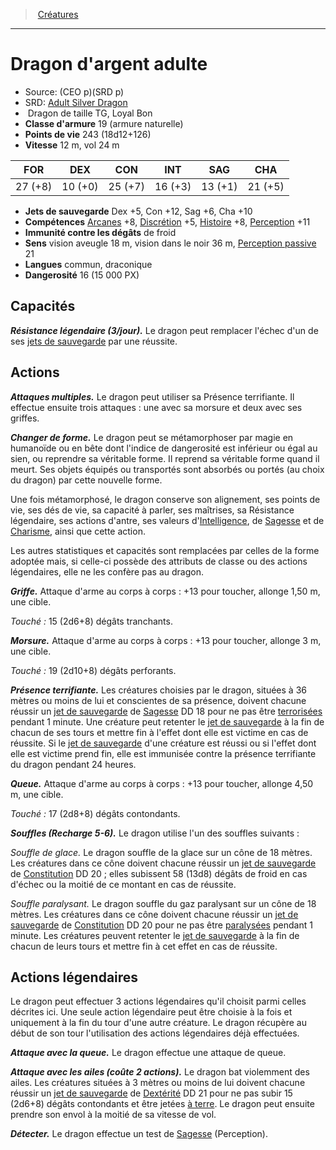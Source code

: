 ﻿---
!MonsterItem
Family: MonsterHD
Type: Dragon
Size: TG
Alignment: Loyal Bon
ArmorClass: 19 (armure naturelle)
HitPoints: 243 (18d12+126)
Speed: 12 m, vol 24 m
Strength: 27 (+8)
Dexterity: 10 (+0)
Constitution: 25 (+7)
Intelligence: 16 (+3)
Wisdom: 13 (+1)
Charisma: 21 (+5)
SavingThrows: Dex +5, Con +12, Sag +6, Cha +10
Skills: '[Arcanes](hd_abilities_intelligence_arcanes.md) +8, [Discrétion](hd_abilities_dexterity_discretion.md) +5, [Histoire](hd_abilities_intelligence_histoire.md) +8, [Perception](hd_abilities_wisdom_perception.md) +11'
DamageImmunities: de froid
Senses: vision aveugle 18 m, vision dans le noir 36 m, [Perception passive](hd_abilities_dexterity_perception_passive.md) 21
Languages: commun, draconique
Challenge: 16 (15 000 PX)
Id: monsters_hd.md#dragon-dargent-adulte
ParentLink: monsters_hd.md#créatures
Name: Dragon d'argent adulte
ParentName: Créatures
NameLevel: 1
AltName: '[Adult Silver Dragon](srd_monsters_adult_silver_dragon.md)'
Source: (CEO p)(SRD p)
Attributes:
  Name: Dragon d'argent adulte
  Markdown: >+
    # <!--Name-->Dragon d'argent adulte<!--/Name-->


    - Source: <!--Source-->(CEO p)(SRD p)<!--/Source-->

    - SRD: <!--AltName-->[Adult Silver Dragon](srd_monsters_adult_silver_dragon.md)<!--/AltName-->

    -  <!--Type-->Dragon<!--/Type--> de taille <!--Size-->TG<!--/Size-->, <!--Alignment-->Loyal Bon<!--/Alignment-->

    - **Classe d'armure** <!--ArmorClass-->19 (armure naturelle)<!--/ArmorClass-->

    - **Points de vie** <!--HitPoints-->243 (18d12+126)<!--/HitPoints-->

    - **Vitesse** <!--Speed-->12 m, vol 24 m<!--/Speed-->


    |FOR|DEX|CON|INT|SAG|CHA|

    |---|---|---|---|---|---|

    |<!--Strength-->27 (+8)<!--/Strength-->|<!--Dexterity-->10 (+0)<!--/Dexterity-->|<!--Constitution-->25 (+7)<!--/Constitution-->|<!--Intelligence-->16 (+3)<!--/Intelligence-->|<!--Wisdom-->13 (+1)<!--/Wisdom-->|<!--Charisma-->21 (+5)<!--/Charisma-->|


    - **Jets de sauvegarde** <!--SavingThrows-->Dex +5, Con +12, Sag +6, Cha +10<!--/SavingThrows-->

    - **Compétences** <!--Skills-->[Arcanes](hd_abilities_intelligence_arcanes.md) +8, [Discrétion](hd_abilities_dexterity_discretion.md) +5, [Histoire](hd_abilities_intelligence_histoire.md) +8, [Perception](hd_abilities_wisdom_perception.md) +11<!--/Skills-->

    - **Immunité contre les dégâts** <!--DamageImmunities-->de froid<!--/DamageImmunities-->

    - **Sens** <!--Senses-->vision aveugle 18 m, vision dans le noir 36 m, [Perception passive](hd_abilities_dexterity_perception_passive.md) 21<!--/Senses-->

    - **Langues** <!--Languages-->commun, draconique<!--/Languages-->

    - **Dangerosité** <!--Challenge-->16 (15 000 PX)<!--/Challenge-->


    ## Capacités


    **_Résistance légendaire (3/jour)._** Le dragon peut remplacer l'échec d'un de ses [jets de sauvegarde](hd_abilities_jets_de_sauvegarde.md) par une réussite.


    ## Actions


    **_Attaques multiples._** Le dragon peut utiliser sa Présence terrifiante. Il effectue ensuite trois attaques : une avec sa morsure et deux avec ses griffes.


    **_Changer de forme._** Le dragon peut se métamorphoser par magie en humanoïde ou en bête dont l'indice de dangerosité est inférieur ou égal au sien, ou reprendre sa véritable forme. Il reprend sa véritable forme quand il meurt. Ses objets équipés ou transportés sont absorbés ou portés (au choix du dragon) par cette nouvelle forme.


    Une fois métamorphosé, le dragon conserve son alignement, ses points de vie, ses dés de vie, sa capacité à parler, ses maîtrises, sa Résistance légendaire, ses actions d'antre, ses valeurs d'[Intelligence](hd_abilities_intelligence.md), de [Sagesse](hd_abilities_wisdom.md) et de [Charisme](hd_abilities_charisma.md), ainsi que cette action.


    Les autres statistiques et capacités sont remplacées par celles de la forme adoptée mais, si celle-ci possède des attributs de classe ou des actions légendaires, elle ne les confère pas au dragon.


    **_Griffe._** Attaque d'arme au corps à corps : +13 pour toucher, allonge 1,50 m, une cible.


    _Touché :_ 15 (2d6+8) dégâts tranchants.


    **_Morsure._** Attaque d'arme au corps à corps : +13 pour toucher, allonge 3 m, une cible.


    _Touché :_ 19 (2d10+8) dégâts perforants.


    **_Présence terrifiante._** Les créatures choisies par le dragon, situées à 36 mètres ou moins de lui et conscientes de sa présence, doivent chacune réussir un [jet de sauvegarde](hd_abilities_jets_de_sauvegarde.md) de [Sagesse](hd_abilities_wisdom.md) DD 18 pour ne pas être [terrorisées](hd_conditions_terrorise.md) pendant 1 minute. Une créature peut retenter le [jet de sauvegarde](hd_abilities_jets_de_sauvegarde.md) à la fin de chacun de ses tours et mettre fin à l'effet dont elle est victime en cas de réussite. Si le [jet de sauvegarde](hd_abilities_jets_de_sauvegarde.md) d'une créature est réussi ou si l'effet dont elle est victime prend fin, elle est immunisée contre la présence terrifiante du dragon pendant 24 heures.


    **_Queue._** Attaque d'arme au corps à corps : +13 pour toucher, allonge 4,50 m, une cible.


    _Touché :_ 17 (2d8+8) dégâts contondants.


    **_Souffles (Recharge 5-6)._** Le dragon utilise l'un des souffles suivants :


    _Souffle de glace._ Le dragon souffle de la glace sur un cône de 18 mètres. Les créatures dans ce cône doivent chacune réussir un [jet de sauvegarde](hd_abilities_jets_de_sauvegarde.md) de [Constitution](hd_abilities_constitution.md) DD 20 ; elles subissent 58 (13d8) dégâts de froid en cas d'échec ou la moitié de ce montant en cas de réussite.


    _Souffle paralysant._ Le dragon souffle du gaz paralysant sur un cône de 18 mètres. Les créatures dans ce cône doivent chacune réussir un [jet de sauvegarde](hd_abilities_jets_de_sauvegarde.md) de [Constitution](hd_abilities_constitution.md) DD 20 pour ne pas être [paralysées](hd_conditions_paralyse.md) pendant 1 minute. Les créatures peuvent retenter le [jet de sauvegarde](hd_abilities_jets_de_sauvegarde.md) à la fin de chacun de leurs tours et mettre fin à cet effet en cas de réussite.


    ## Actions légendaires


    Le dragon peut effectuer 3 actions légendaires qu'il choisit parmi celles décrites ici. Une seule action légendaire peut être choisie à la fois et uniquement à la fin du tour d'une autre créature. Le dragon récupère au début de son tour l'utilisation des actions légendaires déjà effectuées.


    **_Attaque avec la queue._** Le dragon effectue une attaque de queue.


    **_Attaque avec les ailes (coûte 2 actions)._** Le dragon bat violemment des ailes. Les créatures situées à 3 mètres ou moins de lui doivent chacune réussir un [jet de sauvegarde](hd_abilities_jets_de_sauvegarde.md) de [Dextérité](hd_abilities_dexterity.md) DD 21 pour ne pas subir 15 (2d6+8) dégâts contondants et être jetées [à terre](hd_conditions_a_terre.md). Le dragon peut ensuite prendre son envol à la moitié de sa vitesse de vol.


    **_Détecter._** Le dragon effectue un test de [Sagesse](hd_abilities_wisdom.md) (Perception).

  Source: (CEO p)(SRD p)
  AltName: '[Adult Silver Dragon](srd_monsters_adult_silver_dragon.md)'
  Type: Dragon
  Size: TG
  Alignment: Loyal Bon
  ArmorClass: 19 (armure naturelle)
  HitPoints: 243 (18d12+126)
  Speed: 12 m, vol 24 m
  Strength: 27 (+8)
  Dexterity: 10 (+0)
  Constitution: 25 (+7)
  Intelligence: 16 (+3)
  Wisdom: 13 (+1)
  Charisma: 21 (+5)
  SavingThrows: Dex +5, Con +12, Sag +6, Cha +10
  Skills: '[Arcanes](hd_abilities_intelligence_arcanes.md) +8, [Discrétion](hd_abilities_dexterity_discretion.md) +5, [Histoire](hd_abilities_intelligence_histoire.md) +8, [Perception](hd_abilities_wisdom_perception.md) +11'
  DamageImmunities: de froid
  Senses: vision aveugle 18 m, vision dans le noir 36 m, [Perception passive](hd_abilities_dexterity_perception_passive.md) 21
  Languages: commun, draconique
  Challenge: 16 (15 000 PX)
AttributesDictionary: >+
  Name: Dragon d'argent adulte

  Markdown: >+

    # <!--Name-->Dragon d'argent adulte<!--/Name-->





    - Source: <!--Source-->(CEO p)(SRD p)<!--/Source-->



    - SRD: <!--AltName-->[Adult Silver Dragon](srd_monsters_adult_silver_dragon.md)<!--/AltName-->



    -  <!--Type-->Dragon<!--/Type--> de taille <!--Size-->TG<!--/Size-->, <!--Alignment-->Loyal Bon<!--/Alignment-->



    - **Classe d'armure** <!--ArmorClass-->19 (armure naturelle)<!--/ArmorClass-->



    - **Points de vie** <!--HitPoints-->243 (18d12+126)<!--/HitPoints-->



    - **Vitesse** <!--Speed-->12 m, vol 24 m<!--/Speed-->





    |FOR|DEX|CON|INT|SAG|CHA|



    |---|---|---|---|---|---|



    |<!--Strength-->27 (+8)<!--/Strength-->|<!--Dexterity-->10 (+0)<!--/Dexterity-->|<!--Constitution-->25 (+7)<!--/Constitution-->|<!--Intelligence-->16 (+3)<!--/Intelligence-->|<!--Wisdom-->13 (+1)<!--/Wisdom-->|<!--Charisma-->21 (+5)<!--/Charisma-->|





    - **Jets de sauvegarde** <!--SavingThrows-->Dex +5, Con +12, Sag +6, Cha +10<!--/SavingThrows-->



    - **Compétences** <!--Skills-->[Arcanes](hd_abilities_intelligence_arcanes.md) +8, [Discrétion](hd_abilities_dexterity_discretion.md) +5, [Histoire](hd_abilities_intelligence_histoire.md) +8, [Perception](hd_abilities_wisdom_perception.md) +11<!--/Skills-->



    - **Immunité contre les dégâts** <!--DamageImmunities-->de froid<!--/DamageImmunities-->



    - **Sens** <!--Senses-->vision aveugle 18 m, vision dans le noir 36 m, [Perception passive](hd_abilities_dexterity_perception_passive.md) 21<!--/Senses-->



    - **Langues** <!--Languages-->commun, draconique<!--/Languages-->



    - **Dangerosité** <!--Challenge-->16 (15 000 PX)<!--/Challenge-->





    ## Capacités





    **_Résistance légendaire (3/jour)._** Le dragon peut remplacer l'échec d'un de ses [jets de sauvegarde](hd_abilities_jets_de_sauvegarde.md) par une réussite.





    ## Actions





    **_Attaques multiples._** Le dragon peut utiliser sa Présence terrifiante. Il effectue ensuite trois attaques : une avec sa morsure et deux avec ses griffes.





    **_Changer de forme._** Le dragon peut se métamorphoser par magie en humanoïde ou en bête dont l'indice de dangerosité est inférieur ou égal au sien, ou reprendre sa véritable forme. Il reprend sa véritable forme quand il meurt. Ses objets équipés ou transportés sont absorbés ou portés (au choix du dragon) par cette nouvelle forme.





    Une fois métamorphosé, le dragon conserve son alignement, ses points de vie, ses dés de vie, sa capacité à parler, ses maîtrises, sa Résistance légendaire, ses actions d'antre, ses valeurs d'[Intelligence](hd_abilities_intelligence.md), de [Sagesse](hd_abilities_wisdom.md) et de [Charisme](hd_abilities_charisma.md), ainsi que cette action.





    Les autres statistiques et capacités sont remplacées par celles de la forme adoptée mais, si celle-ci possède des attributs de classe ou des actions légendaires, elle ne les confère pas au dragon.





    **_Griffe._** Attaque d'arme au corps à corps : +13 pour toucher, allonge 1,50 m, une cible.





    _Touché :_ 15 (2d6+8) dégâts tranchants.





    **_Morsure._** Attaque d'arme au corps à corps : +13 pour toucher, allonge 3 m, une cible.





    _Touché :_ 19 (2d10+8) dégâts perforants.





    **_Présence terrifiante._** Les créatures choisies par le dragon, situées à 36 mètres ou moins de lui et conscientes de sa présence, doivent chacune réussir un [jet de sauvegarde](hd_abilities_jets_de_sauvegarde.md) de [Sagesse](hd_abilities_wisdom.md) DD 18 pour ne pas être [terrorisées](hd_conditions_terrorise.md) pendant 1 minute. Une créature peut retenter le [jet de sauvegarde](hd_abilities_jets_de_sauvegarde.md) à la fin de chacun de ses tours et mettre fin à l'effet dont elle est victime en cas de réussite. Si le [jet de sauvegarde](hd_abilities_jets_de_sauvegarde.md) d'une créature est réussi ou si l'effet dont elle est victime prend fin, elle est immunisée contre la présence terrifiante du dragon pendant 24 heures.





    **_Queue._** Attaque d'arme au corps à corps : +13 pour toucher, allonge 4,50 m, une cible.





    _Touché :_ 17 (2d8+8) dégâts contondants.





    **_Souffles (Recharge 5-6)._** Le dragon utilise l'un des souffles suivants :





    _Souffle de glace._ Le dragon souffle de la glace sur un cône de 18 mètres. Les créatures dans ce cône doivent chacune réussir un [jet de sauvegarde](hd_abilities_jets_de_sauvegarde.md) de [Constitution](hd_abilities_constitution.md) DD 20 ; elles subissent 58 (13d8) dégâts de froid en cas d'échec ou la moitié de ce montant en cas de réussite.





    _Souffle paralysant._ Le dragon souffle du gaz paralysant sur un cône de 18 mètres. Les créatures dans ce cône doivent chacune réussir un [jet de sauvegarde](hd_abilities_jets_de_sauvegarde.md) de [Constitution](hd_abilities_constitution.md) DD 20 pour ne pas être [paralysées](hd_conditions_paralyse.md) pendant 1 minute. Les créatures peuvent retenter le [jet de sauvegarde](hd_abilities_jets_de_sauvegarde.md) à la fin de chacun de leurs tours et mettre fin à cet effet en cas de réussite.





    ## Actions légendaires





    Le dragon peut effectuer 3 actions légendaires qu'il choisit parmi celles décrites ici. Une seule action légendaire peut être choisie à la fois et uniquement à la fin du tour d'une autre créature. Le dragon récupère au début de son tour l'utilisation des actions légendaires déjà effectuées.





    **_Attaque avec la queue._** Le dragon effectue une attaque de queue.





    **_Attaque avec les ailes (coûte 2 actions)._** Le dragon bat violemment des ailes. Les créatures situées à 3 mètres ou moins de lui doivent chacune réussir un [jet de sauvegarde](hd_abilities_jets_de_sauvegarde.md) de [Dextérité](hd_abilities_dexterity.md) DD 21 pour ne pas subir 15 (2d6+8) dégâts contondants et être jetées [à terre](hd_conditions_a_terre.md). Le dragon peut ensuite prendre son envol à la moitié de sa vitesse de vol.





    **_Détecter._** Le dragon effectue un test de [Sagesse](hd_abilities_wisdom.md) (Perception).



  Source: (CEO p)(SRD p)

  AltName: '[Adult Silver Dragon](srd_monsters_adult_silver_dragon.md)'

  Type: Dragon

  Size: TG

  Alignment: Loyal Bon

  ArmorClass: 19 (armure naturelle)

  HitPoints: 243 (18d12+126)

  Speed: 12 m, vol 24 m

  Strength: 27 (+8)

  Dexterity: 10 (+0)

  Constitution: 25 (+7)

  Intelligence: 16 (+3)

  Wisdom: 13 (+1)

  Charisma: 21 (+5)

  SavingThrows: Dex +5, Con +12, Sag +6, Cha +10

  Skills: '[Arcanes](hd_abilities_intelligence_arcanes.md) +8, [Discrétion](hd_abilities_dexterity_discretion.md) +5, [Histoire](hd_abilities_intelligence_histoire.md) +8, [Perception](hd_abilities_wisdom_perception.md) +11'

  DamageImmunities: de froid

  Senses: vision aveugle 18 m, vision dans le noir 36 m, [Perception passive](hd_abilities_dexterity_perception_passive.md) 21

  Languages: commun, draconique

  Challenge: 16 (15 000 PX)

---
> [Créatures](hd_monsters.md)

---

# Dragon d'argent adulte

- Source: (CEO p)(SRD p)
- SRD: [Adult Silver Dragon](srd_monsters_adult_silver_dragon.md)
-  Dragon de taille TG, Loyal Bon
- **Classe d'armure** 19 (armure naturelle)
- **Points de vie** 243 (18d12+126)
- **Vitesse** 12 m, vol 24 m

|FOR|DEX|CON|INT|SAG|CHA|
|---|---|---|---|---|---|
|27 (+8)|10 (+0)|25 (+7)|16 (+3)|13 (+1)|21 (+5)|

- **Jets de sauvegarde** Dex +5, Con +12, Sag +6, Cha +10
- **Compétences** [Arcanes](hd_abilities_intelligence_arcanes.md) +8, [Discrétion](hd_abilities_dexterity_discretion.md) +5, [Histoire](hd_abilities_intelligence_histoire.md) +8, [Perception](hd_abilities_wisdom_perception.md) +11
- **Immunité contre les dégâts** de froid
- **Sens** vision aveugle 18 m, vision dans le noir 36 m, [Perception passive](hd_abilities_dexterity_perception_passive.md) 21
- **Langues** commun, draconique
- **Dangerosité** 16 (15 000 PX)

## Capacités

**_Résistance légendaire (3/jour)._** Le dragon peut remplacer l'échec d'un de ses [jets de sauvegarde](hd_abilities_jets_de_sauvegarde.md) par une réussite.

## Actions

**_Attaques multiples._** Le dragon peut utiliser sa Présence terrifiante. Il effectue ensuite trois attaques : une avec sa morsure et deux avec ses griffes.

**_Changer de forme._** Le dragon peut se métamorphoser par magie en humanoïde ou en bête dont l'indice de dangerosité est inférieur ou égal au sien, ou reprendre sa véritable forme. Il reprend sa véritable forme quand il meurt. Ses objets équipés ou transportés sont absorbés ou portés (au choix du dragon) par cette nouvelle forme.

Une fois métamorphosé, le dragon conserve son alignement, ses points de vie, ses dés de vie, sa capacité à parler, ses maîtrises, sa Résistance légendaire, ses actions d'antre, ses valeurs d'[Intelligence](hd_abilities_intelligence.md), de [Sagesse](hd_abilities_wisdom.md) et de [Charisme](hd_abilities_charisma.md), ainsi que cette action.

Les autres statistiques et capacités sont remplacées par celles de la forme adoptée mais, si celle-ci possède des attributs de classe ou des actions légendaires, elle ne les confère pas au dragon.

**_Griffe._** Attaque d'arme au corps à corps : +13 pour toucher, allonge 1,50 m, une cible.

_Touché :_ 15 (2d6+8) dégâts tranchants.

**_Morsure._** Attaque d'arme au corps à corps : +13 pour toucher, allonge 3 m, une cible.

_Touché :_ 19 (2d10+8) dégâts perforants.

**_Présence terrifiante._** Les créatures choisies par le dragon, situées à 36 mètres ou moins de lui et conscientes de sa présence, doivent chacune réussir un [jet de sauvegarde](hd_abilities_jets_de_sauvegarde.md) de [Sagesse](hd_abilities_wisdom.md) DD 18 pour ne pas être [terrorisées](hd_conditions_terrorise.md) pendant 1 minute. Une créature peut retenter le [jet de sauvegarde](hd_abilities_jets_de_sauvegarde.md) à la fin de chacun de ses tours et mettre fin à l'effet dont elle est victime en cas de réussite. Si le [jet de sauvegarde](hd_abilities_jets_de_sauvegarde.md) d'une créature est réussi ou si l'effet dont elle est victime prend fin, elle est immunisée contre la présence terrifiante du dragon pendant 24 heures.

**_Queue._** Attaque d'arme au corps à corps : +13 pour toucher, allonge 4,50 m, une cible.

_Touché :_ 17 (2d8+8) dégâts contondants.

**_Souffles (Recharge 5-6)._** Le dragon utilise l'un des souffles suivants :

_Souffle de glace._ Le dragon souffle de la glace sur un cône de 18 mètres. Les créatures dans ce cône doivent chacune réussir un [jet de sauvegarde](hd_abilities_jets_de_sauvegarde.md) de [Constitution](hd_abilities_constitution.md) DD 20 ; elles subissent 58 (13d8) dégâts de froid en cas d'échec ou la moitié de ce montant en cas de réussite.

_Souffle paralysant._ Le dragon souffle du gaz paralysant sur un cône de 18 mètres. Les créatures dans ce cône doivent chacune réussir un [jet de sauvegarde](hd_abilities_jets_de_sauvegarde.md) de [Constitution](hd_abilities_constitution.md) DD 20 pour ne pas être [paralysées](hd_conditions_paralyse.md) pendant 1 minute. Les créatures peuvent retenter le [jet de sauvegarde](hd_abilities_jets_de_sauvegarde.md) à la fin de chacun de leurs tours et mettre fin à cet effet en cas de réussite.

## Actions légendaires

Le dragon peut effectuer 3 actions légendaires qu'il choisit parmi celles décrites ici. Une seule action légendaire peut être choisie à la fois et uniquement à la fin du tour d'une autre créature. Le dragon récupère au début de son tour l'utilisation des actions légendaires déjà effectuées.

**_Attaque avec la queue._** Le dragon effectue une attaque de queue.

**_Attaque avec les ailes (coûte 2 actions)._** Le dragon bat violemment des ailes. Les créatures situées à 3 mètres ou moins de lui doivent chacune réussir un [jet de sauvegarde](hd_abilities_jets_de_sauvegarde.md) de [Dextérité](hd_abilities_dexterity.md) DD 21 pour ne pas subir 15 (2d6+8) dégâts contondants et être jetées [à terre](hd_conditions_a_terre.md). Le dragon peut ensuite prendre son envol à la moitié de sa vitesse de vol.

**_Détecter._** Le dragon effectue un test de [Sagesse](hd_abilities_wisdom.md) (Perception).

